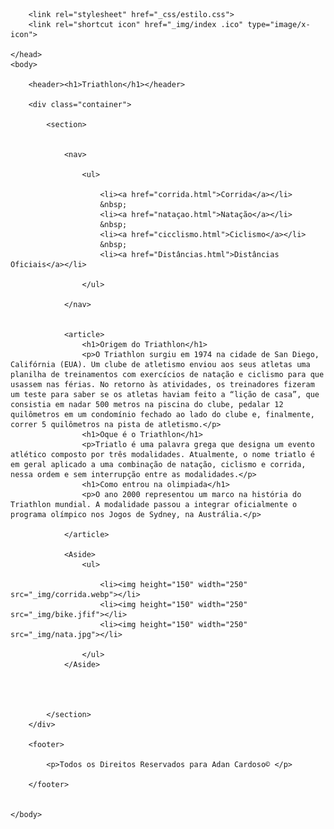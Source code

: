 <!DOCTYPE html>
<html lang="pt-br">
    <head>
        <meta charset="UTF-8">
        <meta http-equiv="X-UA-Compatible" content="IE=edge">
        <meta name="viewport" content="width=device-width, initial-scale=1.0">
        <title>Triathlon</title>

        <link rel="stylesheet" href="_css/estilo.css">
        <link rel="shortcut icon" href="_img/index .ico" type="image/x-icon">

    </head>
    <body>

        <header><h1>Triathlon</h1></header>
        
        <div class="container">

            <section>

                
                <nav>

                    <ul>

                        <li><a href="corrida.html">Corrida</a></li>
                        &nbsp;
                        <li><a href="nataçao.html">Natação</a></li>
                        &nbsp;
                        <li><a href="cicclismo.html">Ciclismo</a></li>
                        &nbsp;
                        <li><a href="Distâncias.html">Distâncias Oficiais</a></li>

                    </ul>

                </nav>
                

                <article>
                    <h1>Origem do Triathlon</h1>
                    <p>O Triathlon surgiu em 1974 na cidade de San Diego, Califórnia (EUA). Um clube de atletismo enviou aos seus atletas uma planilha de treinamentos com exercícios de natação e ciclismo para que usassem nas férias. No retorno às atividades, os treinadores fizeram um teste para saber se os atletas haviam feito a “lição de casa”, que consistia em nadar 500 metros na piscina do clube, pedalar 12 quilômetros em um condomínio fechado ao lado do clube e, finalmente, correr 5 quilômetros na pista de atletismo.</p>
                    <h1>Oque é o Triathlon</h1>
                    <p>Triatlo é uma palavra grega que designa um evento atlético composto por três modalidades. Atualmente, o nome triatlo é em geral aplicado a uma combinação de natação, ciclismo e corrida, nessa ordem e sem interrupção entre as modalidades.</p>
                    <h1>Como entrou na olimpiada</h1>
                    <p>O ano 2000 representou um marco na história do Triathlon mundial. A modalidade passou a integrar oficialmente o programa olímpico nos Jogos de Sydney, na Austrália.</p>
                
                </article>

                <Aside>
                    <ul>
                    
                        <li><img height="150" width="250"  src="_img/corrida.webp"></li>
                        <li><img height="150" width="250" src="_img/bike.jfif"></li>
                        <li><img height="150" width="250" src="_img/nata.jpg"></li>
                    
                    </ul>
                </Aside>




            </section>
        </div>

        <footer>

            <p>Todos os Direitos Reservados para Adan Cardoso© </p>

        </footer>


    </body>
</html>

